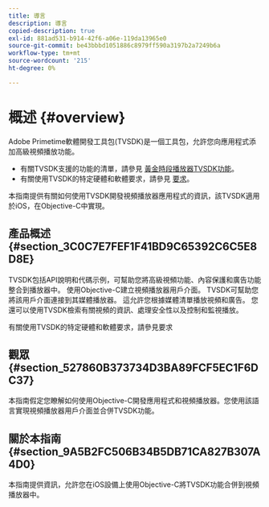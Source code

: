 ```yaml
---
title: 導言
description: 導言
copied-description: true
exl-id: 881ad531-b914-42f6-a06e-119da13965e0
source-git-commit: be43bbbd1051886c8979ff590a3197b2a7249b6a
workflow-type: tm+mt
source-wordcount: '215'
ht-degree: 0%

---
```


# 概述 {#overview}

Adobe Primetime軟體開發工具包(TVSDK)是一個工具包，允許您向應用程式添加高級視頻播放功能。

* 有關TVSDK支援的功能的清單，請參見 [黃金時段播放器TVSDK功能](../../ios-3x-introduction/ios-3x-overview/ios-3x-overview-of-the-player.md)。
* 有關使用TVSDK的特定硬體和軟體要求，請參見 [要求](../../ios-3x-introduction/ios-3x-requirements.md)。

本指南提供有關如何使用TVSDK開發視頻播放器應用程式的資訊，該TVSDK適用於iOS，在Objective-C中實現。

## 產品概述 {#section_3C0C7E7FEF1F41BD9C65392C6C5E8D8E}

TVSDK包括API說明和代碼示例，可幫助您將高級視頻功能、內容保護和廣告功能整合到播放器中。 使用Objective-C建立視頻播放器用戶介面。 TVSDK可幫助您將該用戶介面連接到其媒體播放器。 這允許您根據媒體清單播放視頻和廣告。 您還可以使用TVSDK檢索有關視頻的資訊、處理安全性以及控制和監視播放。

有關使用TVSDK的特定硬體和軟體要求，請參見要求

## 觀眾 {#section_527860B373734D3BA89FCF5EC1F6DC37}

本指南假定您瞭解如何使用Objective-C開發應用程式和視頻播放器。您使用該語言實現視頻播放器用戶介面並合併TVSDK功能。

## 關於本指南 {#section_9A5B2FC506B34B5DB71CA827B307A4D0}

本指南提供資訊，允許您在iOS設備上使用Objective-C將TVSDK功能合併到視頻播放器中。
